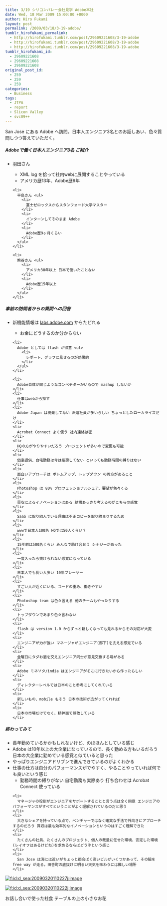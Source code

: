 ```yaml
---
title: 3/19 シリコンバレー会社見学 Adobe本社
date: Wed, 18 Mar 2009 15:00:00 +0000
author: Hiro Fukami
layout: post
permalink: /2009/03/18/3-19-adobe/
tumblr_hirofukami_permalink:
  - http://hirofukami.tumblr.com/post/29609221608/3-19-adobe
  - http://hirofukami.tumblr.com/post/29609221608/3-19-adobe
  - http://hirofukami.tumblr.com/post/29609221608/3-19-adobe
tumblr_hirofukami_id:
  - 29609221608
  - 29609221608
  - 29609221608
original_post_id:
  - 259
  - 259
  - 259
categories:
  - Business
tags:
  - JTPA
  - report
  - Slicon Valley
  - svc09++
---
```

<div class="section">
  <p>
    San Jose にある Adobe へ訪問。日本人エンジニア3名とのお話しあい、色々質問しつつ答えていただく。
  </p>
  
  <h5>
    Adobeで働く日本人エンジニア3名 ご紹介
  </h5>
  
  <ul>
    <li>
      羽田さん</p> <ul>
        <li>
          XML log を拾って社内webに展開することやっている
        </li>
        <li>
          アメリカ歴13年、Adobe歴9年
        </li>
      </ul>
    </li>
    
    <li>
      平島さん <ul>
        <li>
          富士ゼロックスからスタンフォード大学マスター
        </li>
        <li>
          インターンしてそのまま Adobe
        </li>
        <li>
          Adobe歴9ヶ月くらい
        </li>
      </ul>
    </li>
    
    <li>
      熊谷さん <ul>
        <li>
          アメリカ30年以上 日本で働いたことない
        </li>
        <li>
          Adobe歴15年以上
        </li>
      </ul>
    </li>
  </ul>
  
  <h5>
    事前の訪問者からの質問への回答
  </h5>
  
  <ul>
    <li>
      新機能情報は <a href="http://labs.adobe.com/" target="_blank">labs.adobe.com</a> からたどれる</p> <ul>
        <li>
          お金にどうするのか分からない
        </li>
      </ul>
    </li>
    
    <li>
      Adobe としては flash が得意 <ul>
        <li>
          レポート、グラフに見せるのが効果的
        </li>
      </ul>
    </li>
    
    <li>
      Adobe自体が同じようなコンペチターがいるので mashup しないか
    </li>
    <li>
      仕事はwebから探す
    </li>
    <li>
      Adobe Japan は開発してない 派遣社員が多いらしい ちょっとしたローカライズだけ
    </li>
    <li>
      Acrobat Connect よく使う 社内連絡は密
    </li>
    <li>
      HQの方がやりやすいだろう プロジェクトが多いので変更も可能
    </li>
    <li>
      個室提供、自宅勤務は今は推奨してない といっても勤務時間の縛りはない
    </li>
    <li>
      面白いアプローチは ボトムアップ、トップダウン の両方があること
    </li>
    <li>
      Photoshop は 80% プロフェッショナルシェア、要望が色々くる
    </li>
    <li>
      買収によるイノベーションはある 結構あっさり考えるのがこちらの感覚
    </li>
    <li>
      SaaS に取り組んでいる理由は不正コピーを取り締まりするため
    </li>
    <li>
      wwwで日本人100名 HQでは50人くらい？
    </li>
    <li>
      15年前は500名くらい みんなで助け合おう シナジーがあった
    </li>
    <li>
      一度入ったら抜けられない感覚になっている
    </li>
    <li>
      日本人でも長い人多い 10年プレーヤー
    </li>
    <li>
      すごい人が近くにいる、コードの重み、働きやすい
    </li>
    <li>
      Photoshop team は色々言える 他のチームもやったりする
    </li>
    <li>
      トップダウンであまり色々言わない
    </li>
    <li>
      flash は version 1.0 からずっと新しくなっても見れるからその対応が大変
    </li>
    <li>
      エンジニアが力が強い マネージャがエンジニア(部下)を支える感覚でいる
    </li>
    <li>
      金曜日にタダお酒を交えエンジニア同士が意見交換する場がある
    </li>
    <li>
      Adobe ミネソタ/india はエンジニアがそこに行きたいから作ったらしい
    </li>
    <li>
      ディレクターレベルでは日本のこと参考にしてくれている
    </li>
    <li>
      新しいもの、mobile もそう 日本の技術が広がってくれれば
    </li>
    <li>
      日本の市場だけでなく、精神面で尊敬している
    </li>
  </ul>
  
  <h5>
    終わってみて
  </h5>
  
  <ul>
    <li>
      長年勤めているかかもしれないけど、のほほんとしている感じ
    </li>
    <li>
      Adobe は10年以上の大企業になっているので、長く勤める方もいるだろう 日本の大企業に勤めている感覚と似ていると思った
    </li>
    <li>
      やっぱりエンジニアドリブンで進んできているのがよくわかる
    </li>
    <li>
      仕事の仕方は自分のパフォーマンスがでやすく、やることやっていれば何でも良いという感じ <ul>
        <li>
          勤務時間の縛りがない 自宅勤務も実際あり 打ち合わせは Acrobat Connect 使っている
        </li>
      </ul>
    </li>
    
    <li>
      マネージャの役割がエンジニアをサポートすることと言う点は全く同意 エンジニアのパフォーマンスがすべてということがよく理解されているのだと思う
    </li>
    <li>
      大きなシェアを持っている点で、ベンチャーではなく確実な手法で外向きにアプローチするのだろう 買収は最も効率的なイノベーションというのはすごく理解できた
    </li>
    <li>
      たくさんの社員、たくさんのプロジェクト、個人の裁量に任せた環境、安定した環境(レイオフはあるけどね)を求めるならばどうぞという感じ
    </li>
    <li>
      San Jose は海には近いがちょっと都会ぽく高いビルがいくつかあって、その脇を free way が走る。田舎町の底抜けに明るい天気を味わうには難しい場所
    </li>
  </ul>
  
  <p>
    <a href="http://f.hatena.ne.jp/d_sea/20090320110227" class="hatena-fotolife" target="_blank"><img src="http://cdn-ak.f.st-hatena.com/images/fotolife/d/d_sea/20090320/20090320110227.jpg?w=830" alt="f:id:d_sea:20090320110227j:image" title="f:id:d_sea:20090320110227j:image" class="hatena-fotolife" data-recalc-dims="1" /></a>
  </p>
  
  <p>
    <a href="http://f.hatena.ne.jp/d_sea/20090320110222" class="hatena-fotolife" target="_blank"><img src="http://cdn-ak.f.st-hatena.com/images/fotolife/d/d_sea/20090320/20090320110222.jpg?w=830" alt="f:id:d_sea:20090320110222j:image" title="f:id:d_sea:20090320110222j:image" class="hatena-fotolife" data-recalc-dims="1" /></a>
  </p>
  
  <p>
    お話し合いで使った社食 テーブルの上の小さなお花
  </p>
</div>